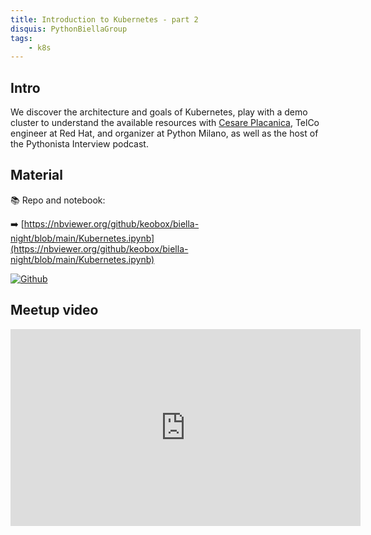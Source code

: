 ```yaml
---
title: Introduction to Kubernetes - part 2
disquis: PythonBiellaGroup
tags:
    - k8s
---
```


## Intro

We discover the architecture and goals of Kubernetes, play with a demo cluster to understand the available resources with [Cesare Placanica](https://www.linkedin.com/in/cesare-placanica/), TelCo engineer at Red Hat, and organizer at Python Milano, as well as the host of the Pythonista Interview podcast.

## Material
📚 Repo and notebook:

➡️ [https://nbviewer.org/github/keobox/biella-night/blob/main/Kubernetes.ipynb](https://nbviewer.org/github/keobox/biella-night/blob/main/Kubernetes.ipynb)

[![Github](https://img.shields.io/badge/GitHub-181717.svg?style=for-the-badge&logo=GitHub&logoColor=white)](https://github.com/PythonBiellaGroup/kubernetes-introduction)

## Meetup video
<iframe width="560" height="315" src="https://www.youtube.com/embed/xWINxFMU2Ew" title="YouTube video player" frameborder="0" allow="accelerometer; autoplay; clipboard-write; encrypted-media; gyroscope; picture-in-picture; web-share" allowfullscreen></iframe>